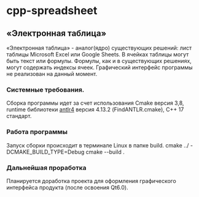 # cpp-spreadsheet
## «Электронная таблица»

«Электронная таблица» - аналог(ядро) существующих решений: лист таблицы Microsoft Excel или Google Sheets. В ячейках таблицы могут быть текст или формулы. Формулы, как и в существующих решениях, могут содержать индексы ячеек. Графический интерфейс программы не реализован на данный момент. 

### Системные требования.

Сборка программы идет за счет использования Cmake версия 3,8, runtime библиотеки [antlr4][1] версия 4.13.2 (FindANTLR.cmake), C++ 17 стандарт. 

### Работа программы

Запуск сборки происходит в терминале Linux в папке build.
cmake ../ -DCMAKE_BUILD_TYPE=Debug
cmake --build .

### Дальнейшая проработка

Планируется доработка проекта для оформления графического интерфейса продукта (после освоения Qt6.0).

[1]:https://www.antlr.org/ 
